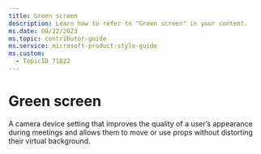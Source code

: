 ```yaml
---
title: Green screen
description: Learn how to refer to "Green screen" in your content.
ms.date: 08/22/2023
ms.topic: contributor-guide
ms.service: microsoft-product-style-guide
ms.custom:
  - TopicID 71822
---
```



# Green screen

A camera device setting that improves the quality of a user’s appearance during meetings and allows them to move or use props without distorting their virtual background.  

